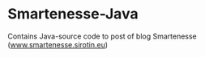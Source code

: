 # Smartenesse-Java
Contains Java-source code to post of blog Smartenesse (www.smartenesse.sirotin.eu)
